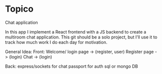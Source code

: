 # Topico
Chat application

In this app I implement a React frontend with a JS backend to create a multiroom chat application.
This git should be a solo project, but I'll use it to track how much work I do each day for motivation.

General Idea:
  Front:
    Welcome/ login page -> (register, user)
    Register page -> (login)
    Chat -> (login)
    
  Back:
    express/sockets for chat
    passport for auth
    sql or mongo DB
    
